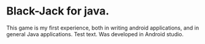 # Black-Jack for java.

This game is my first experience, both in writing android applications, and in general Java applications.
Test text.
Was developed in Android studio.
